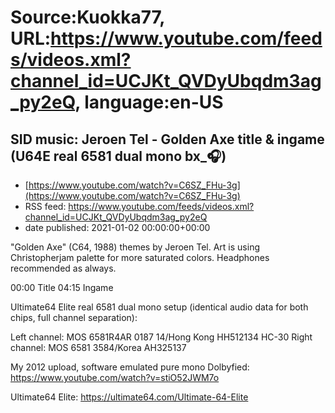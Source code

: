 # Source:Kuokka77, URL:https://www.youtube.com/feeds/videos.xml?channel_id=UCJKt_QVDyUbqdm3ag_py2eQ, language:en-US

## SID music: Jeroen Tel - Golden Axe title & ingame (U64E real 6581 dual mono bx_🎧)
 - [https://www.youtube.com/watch?v=C6SZ_FHu-3g](https://www.youtube.com/watch?v=C6SZ_FHu-3g)
 - RSS feed: https://www.youtube.com/feeds/videos.xml?channel_id=UCJKt_QVDyUbqdm3ag_py2eQ
 - date published: 2021-01-02 00:00:00+00:00

"Golden Axe" (C64, 1988) themes by Jeroen Tel. Art is using Christopherjam palette for more saturated colors. Headphones recommended as always.

00:00 Title
04:15 Ingame

Ultimate64 Elite real 6581 dual mono setup (identical audio data for both chips, full channel separation):

Left channel: MOS 6581R4AR 0187 14/Hong Kong HH512134 HC-30
Right channel: MOS 6581 3584/Korea AH325137

My 2012 upload, software emulated pure mono Dolbyfied:
https://www.youtube.com/watch?v=stiO52JWM7o

Ultimate64 Elite:
https://ultimate64.com/Ultimate-64-Elite

